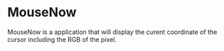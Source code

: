 # MouseNow
MouseNow is a application that will display the curent coordinate of the cursor including the RGB of the pixel.
